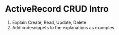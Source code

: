 # ActiveRecord CRUD Intro


1. Explain Create, Read, Update, Delete 
2. Add codesnippets to the explanations as examples